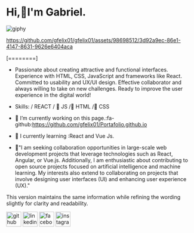 # Hi,&#x1F44B;I'm Gabriel.
![giphy](https://github.com/gfelix01/gfelix01/assets/98698512/8b162669-c155-49b7-91d0-a255888d74d7)

https://github.com/gfelix01/gfelix01/assets/98698512/3d92a9ec-86e1-4147-8631-9626e6404aca

[========]

- Passionate about creating attractive and functional interfaces. Experience with HTML, CSS, JavaScript and frameworks like React. Committed to usability and UX/UI design. Effective collaborator and always willing to take on new challenges. Ready to improve the user experience in the digital world!

- Skills: / REACT / &#x1F3A5; <!-- 🔥 -->
JS /&#x1F4D1; <!-- Libro -->
HTML /&#x1F3A8; <!-- 🎨 -->
 CSS

- 🔭 I’m currently working on this page.:fa-github:https://github.com/gfelix01/Portafolio.github.io 
- 🌱 I  currently learning :React and Vue Js. 
- 👯"I am seeking collaboration opportunities in large-scale web development projects that leverage technologies such as React, Angular, or Vue.js. Additionally, I am enthusiastic about contributing to open source projects focused on artificial intelligence and machine learning. My interests also extend to collaborating on projects that involve designing user interfaces (UI) and enhancing user experience (UX)."

This version maintains the same information while refining the wording slightly for clarity and readability.



[<img src='https://cdn.jsdelivr.net/npm/simple-icons@3.0.1/icons/github.svg' alt='github' height='40'>](https://github.com/https://github.com/gfelix01)  [<img src='https://cdn.jsdelivr.net/npm/simple-icons@3.0.1/icons/linkedin.svg' alt='linkedin' height='40'>](https://www.linkedin.com/in/https://www.linkedin.com/in/arturo-felix-dssn20//)  [<img src='https://cdn.jsdelivr.net/npm/simple-icons@3.0.1/icons/facebook.svg' alt='facebook' height='40'>](https://www.facebook.com/https://web.facebook.com/gabrielarturo.felixpaez/)  [<img src='https://cdn.jsdelivr.net/npm/simple-icons@3.0.1/icons/instagram.svg' alt='instagram' height='40'>](https://www.instagram.com/https://www.instagram.com/felix5637_//)  

